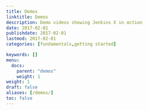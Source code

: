 ```yaml
---
title: Demos
linktitle: Demos
description: Demo videos showing Jenkins X in action
date: 2017-02-01
publishdate: 2017-02-01
lastmod: 2017-02-01
categories: [fundamentals,getting started]

keywords: []
menu:
  docs:
    parent: "demos"
    weight: 1
weight: 1
draft: false
aliases: [/demos/]
toc: false
---
```





                    
